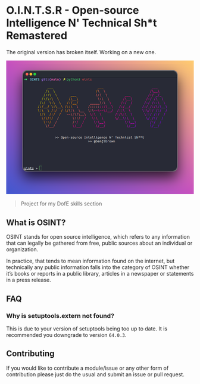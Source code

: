 # O.I.N.T.S.R - Open-source Intelligence N' Technical Sh*t Remastered

The original version has broken itself. 
Working on a new one.

![ConsoleScreenshot](https://raw.githubusercontent.com/benjibrown/OINTS/main/resources/console.png)
 > Project for my DofE skills section


## What is OSINT?

OSINT stands for open source intelligence, which refers to any information that can legally be gathered from free, public sources about an individual or organization. 

In practice, that tends to mean information found on the internet, but technically any public information falls into the category of OSINT whether it’s books or reports in a public library, articles in a newspaper or statements in a press release.

## FAQ

### Why is setuptools.extern not found?
This is due to your version of setuptools being too up to date. 
It is recommended you downgrade to version `64.0.3`.

## Contributing

If you would like to contribute a module/issue or any other form of contribution please just do the usual and submit an issue or pull request.
